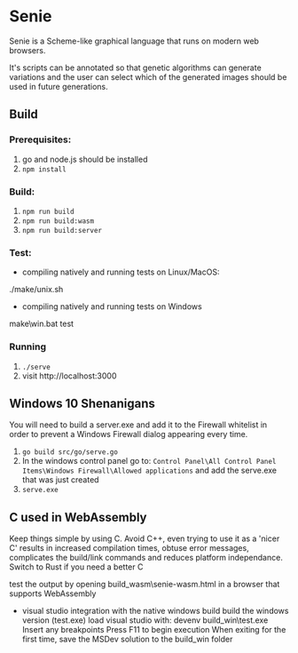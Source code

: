 # Senie

Senie is a Scheme-like graphical language that runs on modern web browsers.

It's scripts can be annotated so that genetic algorithms can generate variations and the user can select which of the generated images should be used in future generations.

## Build

### Prerequisites:

1. go and node.js should be installed
2. `npm install`

### Build:

1. `npm run build`
2. `npm run build:wasm`
3. `npm run build:server`

### Test:

* compiling natively and running tests on Linux/MacOS:

./make/unix.sh

* compiling natively and running tests on Windows

make\win.bat test


### Running

1. `./serve`
2. visit http://localhost:3000

## Windows 10 Shenanigans

You will need to build a server.exe and add it to the Firewall whitelist in order to prevent a Windows Firewall dialog appearing every time.

1. `go build src/go/serve.go`
2. In the windows control panel go to:
   `Control Panel\All Control Panel Items\Windows Firewall\Allowed applications`
   and add the serve.exe that was just created
3. `serve.exe`

## C used in WebAssembly

Keep things simple by using C.
Avoid C++, even trying to use it as a 'nicer C' results in increased compilation times, obtuse error messages, complicates the build/link commands and reduces platform independance.
Switch to Rust if you need a better C

test the output by opening build_wasm\senie-wasm.html in a browser that supports WebAssembly

* visual studio integration with the native windows build
  build the windows version (test.exe)
  load visual studio with: devenv build_win\test.exe
  Insert any breakpoints
  Press F11 to begin execution
  When exiting for the first time, save the MSDev solution to the build_win folder
